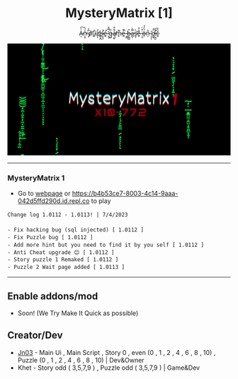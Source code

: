 <h1 align="center">MysteryMatrix [1]</h1>

<p align="center">A̵͎͑̀͠n̴̩̭̾̉̕ ̴͕̅̉ṕ̷̬͝ṷ̵̋̇͘ẓ̸̝͛́ż̶̳͎̪l̴̛͉̼̩̇é̵͍̚ ̷̨͓̒̿̊g̶̻̈̋ą̸͖̜́̐̐m̷̟͌e̶͈̍͊̚ ̶͚͇͘b̶̦͇̺̎a̵̺̦̿̀s̵̛͈̜̈̀e̶͈͊͑̽ ̶̖̱͑̆̈ö̶̩́̈́́n̵̩̋̇ ̴̨̓ͅͅc̸͙̘̈̈́į̶̛̺̮̃̆c̷̼̆͐̏</p>
<p align="center"
<img src="https://raw.githubusercontent.com/JNDEV03/MysteryMatrix-1/main/banner.png"/> </a> 
<img src="https://raw.githubusercontent.com/JNDEV03/MysteryMatrix-1/main/banner.png"/> </a> 
</p>


---


### MysteryMatrix 1

- Go to [webpage](https://b4b53ce7-8003-4c14-9aaa-042d5ffd290d.id.repl.co/) or https://b4b53ce7-8003-4c14-9aaa-042d5ffd290d.id.repl.co to play 

````html
Change log 1.0112 - 1.0113! | 7/4/2023

- Fix hacking bug (sql injected) [ 1.0112 ]
- Fix Puzzle bug [ 1.0112 ]
- Add more hint but you need to find it by you self [ 1.0112 ]
- Anti Cheat upgrade 😊 [ 1.0112 ]
- Story puzzle 1 Remaked [ 1.0112 ]
- Puzzle 2 Wait page added [ 1.0113 ]

````

---

## Enable addons/mod
 
 - Soon! (We Try Make It Quick as possible)

## Creator/Dev

- [Jn03](https://github.com/JNDEV03) - Main Ui , Main Script , Story 0 , even  (0 , 1 , 2 , 4 , 6 , 8 , 10) , Puzzle (0 , 1 , 2 , 4 , 6 , 8 , 10) | Dev&Owner
- Khet - Story odd ( 3,5,7,9 ) , Puzzle odd ( 3,5,7,9 ) | Game&Dev
